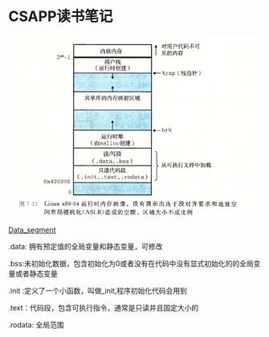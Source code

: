 # CSAPP读书笔记

![运行时内存映像](./运行时内存映像.png)

[Data_segment](https://en.wikipedia.org/wiki/Data_segment#Data)

.data: 拥有预定值的全局变量和静态变量，可修改

.bss:未初始化数据，包含初始化为0或者没有在代码中没有显式初始化的的全局变量或者静态变量



.init :定义了一个小函数，叫做_init,程序初始化代码会用到

.text：代码段，包含可执行指令，通常是只读并且固定大小的

.rodata: 全局范围	